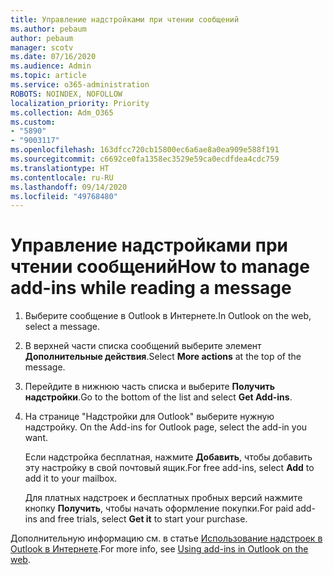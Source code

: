 ```yaml
---
title: Управление надстройками при чтении сообщений
ms.author: pebaum
author: pebaum
manager: scotv
ms.date: 07/16/2020
ms.audience: Admin
ms.topic: article
ms.service: o365-administration
ROBOTS: NOINDEX, NOFOLLOW
localization_priority: Priority
ms.collection: Adm_O365
ms.custom:
- "5890"
- "9003117"
ms.openlocfilehash: 163dfcc720cb15800ec6a6ae8a0ea909e588f191
ms.sourcegitcommit: c6692ce0fa1358ec3529e59ca0ecdfdea4cdc759
ms.translationtype: HT
ms.contentlocale: ru-RU
ms.lasthandoff: 09/14/2020
ms.locfileid: "49768480"
---
```

# <a name="how-to-manage-add-ins-while-reading-a-message"></a><span data-ttu-id="628b8-102">Управление надстройками при чтении сообщений</span><span class="sxs-lookup"><span data-stu-id="628b8-102">How to manage add-ins while reading a message</span></span>

1. <span data-ttu-id="628b8-103">Выберите сообщение в Outlook в Интернете.</span><span class="sxs-lookup"><span data-stu-id="628b8-103">In Outlook on the web, select a message.</span></span>
    
2. <span data-ttu-id="628b8-104">В верхней части списка сообщений выберите элемент **Дополнительные действия**.</span><span class="sxs-lookup"><span data-stu-id="628b8-104">Select **More actions** at the top of the message.</span></span>

3. <span data-ttu-id="628b8-105">Перейдите в нижнюю часть списка и выберите **Получить надстройки**.</span><span class="sxs-lookup"><span data-stu-id="628b8-105">Go to the bottom of the list and select **Get Add-ins**.</span></span>
    
4. <span data-ttu-id="628b8-106">На странице "Надстройки для Outlook" выберите нужную надстройку. </span><span class="sxs-lookup"><span data-stu-id="628b8-106">On the Add-ins for Outlook page, select the add-in you want.</span></span>
    
    <span data-ttu-id="628b8-107">Если надстройка бесплатная, нажмите **Добавить**, чтобы добавить эту настройку в свой почтовый ящик.</span><span class="sxs-lookup"><span data-stu-id="628b8-107">For free add-ins, select **Add** to add it to your mailbox.</span></span>
    
    <span data-ttu-id="628b8-108">Для платных надстроек и бесплатных пробных версий нажмите кнопку **Получить**, чтобы начать оформление покупки.</span><span class="sxs-lookup"><span data-stu-id="628b8-108">For paid add-ins and free trials, select **Get it** to start your purchase.</span></span>
    
<span data-ttu-id="628b8-109">Дополнительную информацию см. в статье [Использование надстроек в Outlook в Интернете](https://support.microsoft.com/office/using-add-ins-in-outlook-on-the-web-8f2ce816-5df4-44a5-958c-f7f9d6dabdce).</span><span class="sxs-lookup"><span data-stu-id="628b8-109">For more info, see [Using add-ins in Outlook on the web](https://support.microsoft.com/office/using-add-ins-in-outlook-on-the-web-8f2ce816-5df4-44a5-958c-f7f9d6dabdce).</span></span>